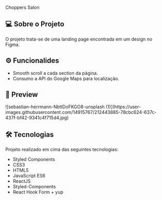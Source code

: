 <p allign="center">
  Choppers Salon
</p>

## 💻 Sobre o Projeto
<p>
  O projeto trata-se de uma landing page encontrada em um design no Figma.
</p>

## ⚙ Funcionalides
- Smooth scroll a cada section da página.
- Consumo a API do Google Maps para localização.

## 🎨 Preview
<div allign="center">
![sebastian-herrmann-NbtIDoFKGO8-unsplash (1)](https://user-images.githubusercontent.com/14915767/212443885-78cbc624-637c-437f-bf42-9341c4f715d4.jpg)
<div/>

## 🛠 Tecnologias
Projeto realizado em cima das seguintes tecnologias:

- Styled Components
- CSS3
- HTML5
- JavaScript ES6
- ReactJS
- Styled-Components
- React Hook Form + yup
